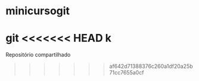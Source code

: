 # minicursogit
git
<<<<<<< HEAD
k
=======

Repositório compartilhado
>>>>>>> af642d71388376c260a1df20a25b71cc7655a0cf
